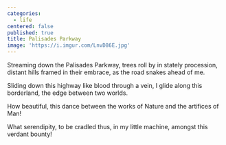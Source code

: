 ```yaml
---
categories:
  - life
centered: false
published: true
title: Palisades Parkway
image: 'https://i.imgur.com/LnvD86E.jpg'
---
```

Streaming down the Palisades Parkway,
trees roll by in stately procession,
distant hills framed in their embrace,
as the road snakes ahead of me.

Sliding down this highway
like blood through a vein,
I glide along this borderland,
the edge between two worlds.

How beautiful, this dance 
between the works of Nature
and the artifices of Man!

What serendipity,
to be cradled thus,
in my little machine,
amongst this verdant bounty!